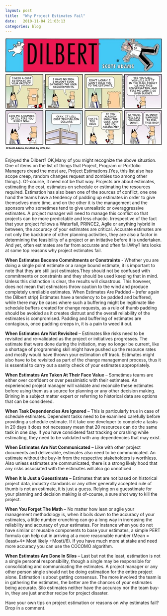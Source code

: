 ```yaml
---
layout: post
title:  "Why Project Estimates Fail"
date:   2010-11-04 21:03:13
categories: blog
---
```

![Dilbert](/img/Dilbert-Estimation.jpg)

Enjoyed the Dilbert? OK,Many of you might recognize the above situation. One of items on the list of things that Project, Program or Portfolio Managers dread the most are, Project Estimations.(Yes, this list also has scope creep, random changes request and zombies too among other things.). Of-course, it need not be that way. Projects are about estimates, estimating the cost, estimates on schedule or estimating the resources required. Estimation has also been one of the sources of conflict, one one hand the teams have a tendency of padding up estimates in order to give themselves more time, and on the other it is the management and the sponsors who sometimes tend to give unrealistic or overaggressive estimates. A project manager will need to manage this conflict so that projects can be more predictable and less chaotic. Irrespective  of the fact that your project follows a Waterfall, PRINCE2, Agile or anything hybrid in between, the accuracy of your estimates are critical. Accurate estimates are not only the backbone of other planning activities, they are also a factor in determining the feasibility of a project or an initiative before it is undertaken. And yet, often estimates are far from accurate and often fail.Why? lets looks at some top reasons why project estimates fail.

**When Estimates Become Commitments or Constraints** - Whether you are doing a single point estimate or a range bound estimate, it is important to note that they are still just estimates.They should not be confused with commitments or constraints and they should be used keeping that in mind. Unless this distinction is clear, the results will disastrous. This however, does not mean that estimators throw caution to the wind and produce completely unreliable estimates.
When Estimates Are Padded – (refer again the Dilbert strip) Estimates have a tendency to be padded and buffered, while there may be cases where such a buffering might be legitimate like schedule buffers created for change requests, as a rule of thumb padding should be avoided as it creates distrust and the overall reliability of the estimates is compromised. Padding and buffering of estimates are contagious, once padding creeps in, it is a pain to weed it out.

**When Estimates Are Not Revisited** – Estimates like risks need to be revisited and re-validated as the project or initiatives progresses. The estimate that were done during the initiation, may no longer be current, like a shortage of programming skill might have pushed up the resource rates and mostly would have thrown your estimation off track. Estimates might also have to be revisited as part of the change management process, thus it is essential to carry out a sanity check of your estimates appropriately.

**When Estimates Are Taken At Their Face Value** – Sometimes teams are either over confident or over pessimistic with their estimates. An experienced project manager will validate and reconcile these estimates before using them as a source for planning or any other decision making. Brining in a subject matter expert or referring to historical data are options that can be considered.

**When Task Dependencies Are Ignored** – This is particularly true in case of schedule estimates. Dependent tasks need to be examined carefully before providing a schedule estimate. If it take one developer to complete a tasks in 20 days it does not necessary mean that 20 resources can do the same task in one day. If you have considered fast tracking or crashing while estimating, they need to be validated with any dependencies that may exist.

**When Estimates Are Not Communicated** – Like with other project documents and deliverable, estimates also need to be communicated. An estimate without the buy-in from the respective stakeholders is worthless. Also unless estimates are communicated, there is a strong likely hood that any risks associated with the estimates will also go unnoticed.

**When It Is Just a Guesstimate** – Estimates that are not based on historical project data, industry standards or any other generally accepted rule of thumb is not an estimate, it is just a guess. Relying on a guesstimate for your planning and decision making is of-course, a sure shot way to kill the project.

**When You Forget The Math** – No matter how lean or agile your management methodology is, when it boils down to the accuracy of your estimates, a little number crunching can go a long way in increasing the reliability and accuracy of your estimates. For instance when you do not have similar or reusable components to base your estimates, a simple PERT formula can help out in arriving at a more reasonable number (Mean = (least+4* Most likely +Most)/6). If you have much more at stake and need more accuracy you can use the COCOMO algorithm.

**When Estimates Are Done In Silos** – Last but not the least, estimation is not a single personal responsibility, though a single may be responsible for consolidating and communicating the estimates. A project manager or any other person single should not be doing  estimation for the entire project alone. Estimation is about getting consensus. The more involved the team is in gathering the estimates, the better are the chances of your estimates being accurate. Silo estimates neither have the accuracy nor the team buy-in, they are just another recipe for project disaster.

Have your own tips on project estimation or reasons on why estimates fail? Drop in a comment.
